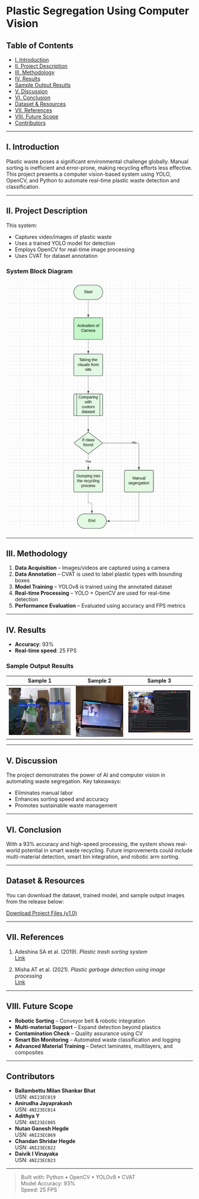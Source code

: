 # Plastic Segregation Using Computer Vision

## Table of Contents

- [I. Introduction](#i-introduction)  
- [II. Project Description](#ii-project-description)  
- [III. Methodology](#iii-methodology)  
- [IV. Results](#iv-results)  
- [Sample Output Results](#sample-output-results)  
- [V. Discussion](#v-discussion)  
- [VI. Conclusion](#vi-conclusion)  
- [Dataset & Resources](#dataset--resources)  
- [VII. References](#vii-references)  
- [VIII. Future Scope](#viii-future-scope)  
- [Contributors](#contributors)  

---

## I. Introduction

Plastic waste poses a significant environmental challenge globally. Manual sorting is inefficient and error-prone, making recycling efforts less effective. This project presents a computer vision-based system using YOLO, OpenCV, and Python to automate real-time plastic waste detection and classification.

---

## II. Project Description

This system:

- Captures video/images of plastic waste
- Uses a trained YOLO model for detection
- Employs OpenCV for real-time image processing
- Uses CVAT for dataset annotation

### System Block Diagram

![System Block Diagram](images/block_diagram.jpg)

---

## III. Methodology

1. **Data Acquisition** – Images/videos are captured using a camera  
2. **Data Annotation** – CVAT is used to label plastic types with bounding boxes  
3. **Model Training** – YOLOv8 is trained using the annotated dataset  
4. **Real-time Processing** – YOLO + OpenCV are used for real-time detection  
5. **Performance Evaluation** – Evaluated using accuracy and FPS metrics

---

## IV. Results

- **Accuracy**: 93%
- **Real-time speed**: 25 FPS

###  Sample Output Results

| Sample 1 | Sample 2 | Sample 3 |
|----------|----------|----------|
| <img src="images/result1.jpg" width="350"/> | <img src="images/result2.jpg" width="250"/> | <img src="images/result3.jpg" width="350"/> |


---

## V. Discussion

The project demonstrates the power of AI and computer vision in automating waste segregation. Key takeaways:

- Eliminates manual labor
- Enhances sorting speed and accuracy
- Promotes sustainable waste management

---

## VI. Conclusion

With a 93% accuracy and high-speed processing, the system shows real-world potential in smart waste recycling. Future improvements could include multi-material detection, smart bin integration, and robotic arm sorting.

---


## Dataset & Resources

You can download the dataset, trained model, and sample output images from the release below:

 [Download Project Files (v1.0)](https://github.com/milanbhat1/plastic-waste-detection-opencv/releases/tag/v1.0)

---

## VII. References

1. Adeshina SA et al. (2019). _Plastic trash sorting system_  
   [Link](https://doi.org/10.1109/ICECCO48375.2019.9043197)

2. Misha AT et al. (2021). _Plastic garbage detection using image processing_  
   [Link](https://ieeexplore.ieee.org/document/9641188)

---

## VIII. Future Scope

- **Robotic Sorting** – Conveyor belt & robotic integration  
- **Multi-material Support** – Expand detection beyond plastics  
- **Contamination Check** – Quality assurance using CV  
- **Smart Bin Monitoring** – Automated waste classification and logging  
- **Advanced Material Training** – Detect laminates, multilayers, and composites


---

## Contributors

- **Ballambettu Milan Shankar Bhat**  
  USN: `4NI23EC019`
- **Anirudha Jayaprakash**  
  USN: `4NI23EC014`
- **Adithya Y**  
  USN: `4NI23EC005`
- **Nutan Ganesh Hegde**  
  USN: `4NI23EC069`
- **Chandan Shridar Hegde**  
  USN: `4NI23EC022`
- **Daivik I Vinayaka**  
  USN: `4NI23EC023`
---

> Built with: Python • OpenCV • YOLOv8 • CVAT  
> Model Accuracy: 93%  
> Speed: 25 FPS
